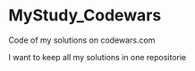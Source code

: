 # MyStudy_Codewars

Code of my solutions on codewars.com 

I want to keep all my solutions in one repositorie
